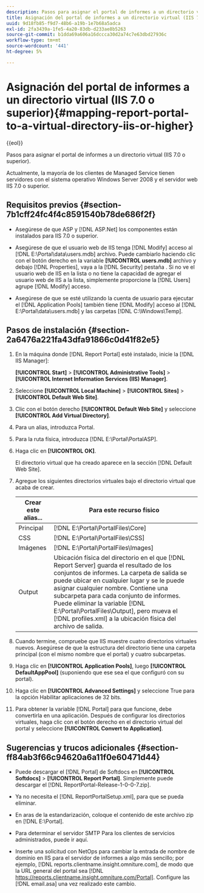 ```yaml
---
description: Pasos para asignar el portal de informes a un directorio virtual (IIS 7.0 o superior).
title: Asignación del portal de informes a un directorio virtual (IIS 7.0 o superior)
uuid: 9d18fb85-f9d7-48b6-a19b-1e7b68a5adca
exl-id: 2fa3439a-1fe5-4a20-83db-d233ae8b5263
source-git-commit: b1dda69a606a16dccca30d2a74c7e63dbd27936c
workflow-type: tm+mt
source-wordcount: '441'
ht-degree: 5%

---
```


# Asignación del portal de informes a un directorio virtual (IIS 7.0 o superior){#mapping-report-portal-to-a-virtual-directory-iis-or-higher}

{{eol}}

Pasos para asignar el portal de informes a un directorio virtual (IIS 7.0 o superior).

Actualmente, la mayoría de los clientes de Managed Service tienen servidores con el sistema operativo Windows Server 2008 y el servidor web IIS 7.0 o superior.

## Requisitos previos {#section-7b1cff24fc4f4c8591540b78de686f2f}

* Asegúrese de que ASP y [!DNL ASP.Net] los componentes están instalados para IIS 7.0 o superior.
* Asegúrese de que el usuario web de IIS tenga [!DNL Modify] acceso al [!DNL E:\Portal\data\users.mdb] archivo. Puede cambiarlo haciendo clic con el botón derecho en la variable **[!UICONTROL users.mdb]** archivo y debajo [!DNL Properties], vaya a la [!DNL Security] pestaña . Si no ve el usuario web de IIS en la lista o no tiene la capacidad de agregar el usuario web de IIS a la lista, simplemente proporcione la [!DNL Users] agrupe [!DNL Modify] acceso.

* Asegúrese de que se esté utilizando la cuenta de usuario para ejecutar el [!DNL Application Pools] también tiene [!DNL Modify] acceso al [!DNL E:\Portal\data\users.mdb] y las carpetas [!DNL C:\Windows\Temp\].

## Pasos de instalación {#section-2a6476a221fa43dfa91866c0d41f82e5}

1. En la máquina donde [!DNL Report Portal] esté instalado, inicie la [!DNL IIS Manager]:

   **[!UICONTROL Start]** > **[!UICONTROL Administrative Tools]** > **[!UICONTROL Internet Information Services (IIS) Manager]**.

1. Seleccione **[!UICONTROL Local Machine]** > **[!UICONTROL Sites]** > **[!UICONTROL Default Web Site]**.

1. Clic con el botón derecho **[!UICONTROL Default Web Site]** y seleccione **[!UICONTROL Add Virtual Directory]**.

1. Para un alias, introduzca Portal.
1. Para la ruta física, introduzca [!DNL E:\Portal\PortalASP].
1. Haga clic en **[!UICONTROL OK]**.

   El directorio virtual que ha creado aparece en la sección [!DNL Default Web Site].

1. Agregue los siguientes directorios virtuales bajo el directorio virtual que acaba de crear.

   | Crear este alias... | Para este recurso físico |
   |---|---|
   | Principal | [!DNL E:\Portal\PortalFiles\Core] |
   | CSS | [!DNL E:\Portal\PortalFiles\CSS] |
   | Imágenes | [!DNL E:\Portal\PortalFiles\Images] |
   | Output | Ubicación física del directorio en el que [!DNL Report Server] guarda el resultado de los conjuntos de informes. La carpeta de salida se puede ubicar en cualquier lugar y se le puede asignar cualquier nombre. Contiene una subcarpeta para cada conjunto de informes. Puede eliminar la variable [!DNL E:\Portal\PortalFiles\Output], pero mueva el [!DNL profiles.xml] a la ubicación física del archivo de salida. |

1. Cuando termine, compruebe que IIS muestre cuatro directorios virtuales nuevos. Asegúrese de que la estructura del directorio tiene una carpeta principal (con el mismo nombre que el portal) y cuatro subcarpetas.
1. Haga clic en **[!UICONTROL Application Pools]**, luego **[!UICONTROL DefaultAppPool]** (suponiendo que ese sea el que configuró con su portal).

1. Haga clic en **[!UICONTROL Advanced Settings]** y seleccione True para la opción Habilitar aplicaciones de 32 bits.
1. Para obtener la variable [!DNL Portal] para que funcione, debe convertirla en una aplicación. Después de configurar los directorios virtuales, haga clic con el botón derecho en el directorio virtual del portal y seleccione **[!UICONTROL Convert to Application]**.

## Sugerencias y trucos adicionales {#section-ff84ab3f66c94620a6a11f0e60471d44}

* Puede descargar el [!DNL Portal] de Softdocs en **[!UICONTROL Softdocs]** > **[!UICONTROL Report Portal]**. Simplemente puede descargar el [!DNL ReportPortal-Release-1-0-0-7.zip].

* Ya no necesita el [!DNL ReportPortalSetup.xml], para que se pueda eliminar.
* En aras de la estandarización, coloque el contenido de este archivo zip en [!DNL E:\Portal].
* Para determinar el servidor SMTP Para los clientes de servicios administrados, puede ir aquí.
* Inserte una solicitud con NetOps para cambiar la entrada de nombre de dominio en IIS para el servidor de informes a algo más sencillo; por ejemplo, [!DNL reports.clientname.insight.omniture.com], de modo que la URL general del portal sea [!DNL https://reports.clientname.insight.omniture.com/Portal]. Configure las [!DNL email.asa] una vez realizado este cambio.
